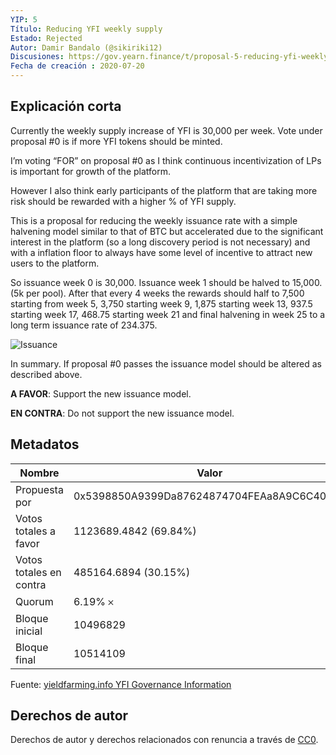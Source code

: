```yaml
---
YIP: 5
Título: Reducing YFI weekly supply
Estado: Rejected
Autor: Damir Bandalo (@sikiriki12)
Discusiones: https://gov.yearn.finance/t/proposal-5-reducing-yfi-weekly-supply/110
Fecha de creación : 2020-07-20
---
```


## Explicación corta

Currently the weekly supply increase of YFI is 30,000 per week. Vote under proposal #0 is if more YFI tokens should be minted.

I’m voting “FOR” on proposal #0 as I think continuous incentivization of LPs is important for growth of the platform.

However I also think early participants of the platform that are taking more risk should be rewarded with a higher % of YFI supply.

This is a proposal for reducing the weekly issuance rate with a simple halvening model similar to that of BTC but accelerated due to the significant interest in the platform (so a long discovery period is not necessary) and with a inflation floor to always have some level of incentive to attract new users to the platform.

So issuance week 0 is 30,000. Issuance week 1 should be halved to 15,000. (5k per pool). After that every 4 weeks the rewards should half to 7,500 starting from week 5, 3,750 starting week 9, 1,875 starting week 13, 937.5 starting week 17, 468.75 starting week 21 and final halvening in week 25 to a long term issuance rate of 234.375.

![Issuance](assets/yip5.png)

In summary. If proposal #0 passes the issuance model should be altered as described above.

**A FAVOR**: Support the new issuance model.

**EN CONTRA**: Do not support the new issuance model.

## Metadatos

| Nombre                | Valor                                      |
|---------------------|--------------------------------------------|
| Propuesta por         | 0x5398850A9399Da87624874704FEAa8A9C6C4089B |
| Votos totales a favor     | 1123689.4842 (69.84%)                      |
| Votos totales en contra | 485164.6894 (30.15%)                       |
| Quorum              | 6.19% 𐄂                                    |
| Bloque inicial         | 10496829                                   |
| Bloque final           | 10514109                                   |

Fuente: [yieldfarming.info YFI Governance Information](https://yieldfarming.info/yearn/vote/)

## Derechos de autor
Derechos de autor y derechos relacionados con renuncia a través de [CC0](https://creativecommons.org/publicdomain/zero/1.0/).
